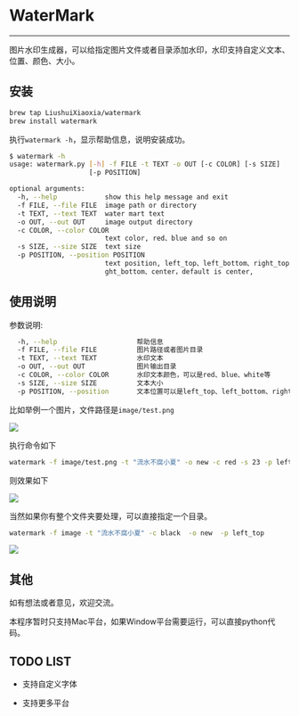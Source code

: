 # WaterMark

---

图片水印生成器，可以给指定图片文件或者目录添加水印，水印支持自定义文本、位置、颜色、大小。

## 安装

```bash
brew tap LiushuiXiaoxia/watermark
brew install watermark
```

执行`watermark -h`，显示帮助信息，说明安装成功。

```bash
$ watermark -h
usage: watermark.py [-h] -f FILE -t TEXT -o OUT [-c COLOR] [-s SIZE]
                    [-p POSITION]

optional arguments:
  -h, --help            show this help message and exit
  -f FILE, --file FILE  image path or directory
  -t TEXT, --text TEXT  water mart text
  -o OUT, --out OUT     image output directory
  -c COLOR, --color COLOR
                        text color, red、blue and so on
  -s SIZE, --size SIZE  text size
  -p POSITION, --position POSITION
                        text position, left_top、left_bottom、right_top、ri
                        ght_bottom、center，default is center,
```

## 使用说明

参数说明:

```bash
  -h, --help                    帮助信息
  -f FILE, --file FILE          图片路径或者图片目录
  -t TEXT, --text TEXT          水印文本
  -o OUT, --out OUT             图片输出目录
  -c COLOR, --color COLOR       水印文本颜色，可以是red、blue、white等
  -s SIZE, --size SIZE          文本大小
  -p POSITION, --position       文本位置可以是left_top、left_bottom、right_top、right_botto center，默认是center
```

比如举例一个图片，文件路径是`image/test.png`

![](https://raw.githubusercontent.com/LiushuiXiaoxia/WaterMark/master/doc/test.png)

执行命令如下

```bash
watermark -f image/test.png -t "流水不腐小夏" -o new -c red -s 23 -p left_top
```

则效果如下

![](https://raw.githubusercontent.com/LiushuiXiaoxia/WaterMark/master/doc/1.png)

当然如果你有整个文件夹要处理，可以直接指定一个目录。

```bash
watermark -f image -t "流水不腐小夏" -c black  -o new  -p left_top
```

![](https://raw.githubusercontent.com/LiushuiXiaoxia/WaterMark/master/doc/2.png)

## 其他

如有想法或者意见，欢迎交流。

本程序暂时只支持Mac平台，如果Window平台需要运行，可以直接python代码。

## TODO LIST

* 支持自定义字体

* 支持更多平台
